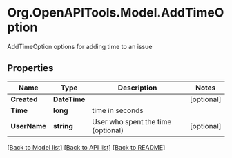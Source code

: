 # Org.OpenAPITools.Model.AddTimeOption
AddTimeOption options for adding time to an issue

## Properties

Name | Type | Description | Notes
------------ | ------------- | ------------- | -------------
**Created** | **DateTime** |  | [optional] 
**Time** | **long** | time in seconds | 
**UserName** | **string** | User who spent the time (optional) | [optional] 

[[Back to Model list]](../README.md#documentation-for-models) [[Back to API list]](../README.md#documentation-for-api-endpoints) [[Back to README]](../README.md)

